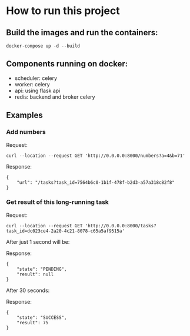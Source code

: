# How to run this project

## Build the images and run the containers:

```
docker-compose up -d --build
```

## Components running on docker:
- scheduler: celery
- worker: celery
- api: using flask api
- redis: backend and broker celery 


## Examples

### Add numbers

Request:
```
curl --location --request GET 'http://0.0.0.0:8000/numbers?a=4&b=71'

```

Response:
```
{
    "url": "/tasks?task_id=7564b6c0-1b1f-478f-b2d3-a57a318c82f8"
}
```

### Get result of this long-running task

Request:
```
curl --location --request GET 'http://0.0.0.0:8000/tasks?task_id=dc023ce4-2a20-4c21-8078-c65a5af9515a'

```

After just 1 second will be:

Response:
```
{
    "state": "PENDING",
    "result": null
}
```

After 30 seconds:

Response:
```
{
    "state": "SUCCESS",
    "result": 75
}
```
